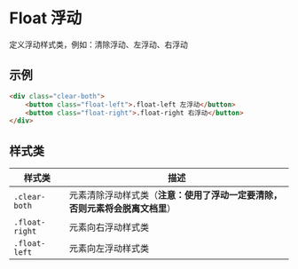 # Float 浮动
定义浮动样式类，例如：清除浮动、左浮动、右浮动

## 示例
```html
<div class="clear-both">
    <button class="float-left">.float-left 左浮动</button>
    <button class="float-right">.float-right 右浮动</button>
</div>
```

## 样式类
样式类 | 描述
--- | ---
`.clear-both` | 元素清除浮动样式类（**注意：使用了浮动一定要清除，否则元素将会脱离文档里**）
`.float-right` | 元素向右浮动样式类
`.float-left` | 元素向左浮动样式类
